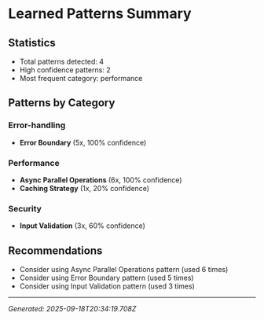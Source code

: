 # Learned Patterns Summary

## Statistics
- Total patterns detected: 4
- High confidence patterns: 2
- Most frequent category: performance

## Patterns by Category


### Error-handling
- **Error Boundary** (5x, 100% confidence)


### Performance
- **Async Parallel Operations** (6x, 100% confidence)
- **Caching Strategy** (1x, 20% confidence)


### Security
- **Input Validation** (3x, 60% confidence)


## Recommendations
- Consider using Async Parallel Operations pattern (used 6 times)
- Consider using Error Boundary pattern (used 5 times)
- Consider using Input Validation pattern (used 3 times)

---
*Generated: 2025-09-18T20:34:19.708Z*
